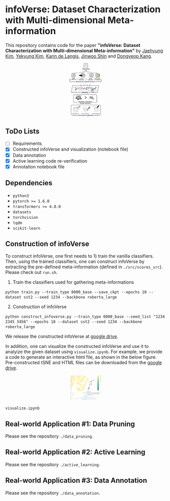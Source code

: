 # infoVerse: Dataset Characterization with Multi-dimensional Meta-information

This repository contains code for the paper
**"infoVerse: Dataset Characterization with Multi-dimensional Meta-information"** 
by [Jaehyung Kim](https://sites.google.com/view/jaehyungkim), [Yekyung Kim](https://www.linkedin.com/in/yekyung-kim-b9413a91/), [Karin de Langis](https://karinjd.github.io/), [Jinwoo Shin](http://alinlab.kaist.ac.kr/shin.html) and [Dongyeop Kang](https://dykang.github.io/). 

<p align="center" >
    <img src=assets/acl23_main_figure.jpg width="20%">
</p>


## ToDo Lists

* [ ] Requirements
* [x] Constructed infoVerse and visualization (notebook file)
* [x] Data annotation
* [x] Active learning code re-verification
* [x] Annotation notebook file

## Dependencies

* `python3`
* `pytorch >= 1.6.0`
* `transformers >= 4.0.0`
* `datasets`
* `torchvision`
* `tqdm`
* `scikit-learn`

## Construction of infoVerse
To construct infoVerse, one first needs to 1) train the vanilla classifiers. Then, using the trained classifiers, one can construct infoVerse by extracting the pre-defined meta-information (defined in `./src/scores_src`). Please check out `run.sh`.

1. Train the classifiers used for gathering meta-informations 
```
python train.py --train_type 0000_base --save_ckpt --epochs 10 --dataset sst2 --seed 1234 --backbone roberta_large
```
2. Construction of infoVerse 
```
python construct_infoverse.py --train_type 0000_base --seed_list "1234 2345 3456" --epochs 10 --dataset sst2 --seed 1234 --backbone roberta_large
```

We release the constructed infoVerse at [google drive](https://drive.google.com/file/d/1ARcXikAA7LMwWGEwEf2_rhbQIQyeblAk/view?usp=sharing). 

In addition, one can visualize the constructed infoVerse and use it to analyize the given dataset using `visualize.ipynb`. For example, we provide a code to generate an interactive html file, as shown in the below figure. Pre-constructed tSNE and HTML files can be downloaded from the [google drive](https://drive.google.com/file/d/1N1aaQzUfCOfkmIvaR62FZ9HK0DdsGxNW/view?usp=sharing).

<p align="center" >
    <img src=assets/example_visualization.png width="20%">
</p>

```
visualize.ipynb
```

## Real-world Application #1: Data Pruning

Please see the repository `./data_pruning`.

## Real-world Application #2: Active Learning

Please see the repository `./active_learning`.

## Real-world Application #3: Data Annotation

Please see the repository `./data_annotation`.
